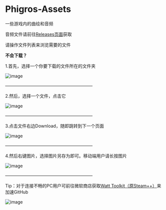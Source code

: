 # Phigros-Assets
一些游戏内的曲绘和音频

音频文件请前往[Releases页面](https://github.com/UnrealOfficial/Phigros-Assets/releases)获取

请操作文件列表来浏览需要的文件

**不会下载？**

1.首先，选择一个你要下载的文件所在的文件夹

![image](https://user-images.githubusercontent.com/105903609/200737366-76dfb6c0-9673-4838-862b-0e29fc2a5b07.png)

————————————————————

2.然后，选择一个文件，点击它

![image](https://user-images.githubusercontent.com/105903609/200737449-46a02d71-5eab-46b4-9eac-38fe33f915b2.png)

————————————————————

3.点击文件右边Download，随即跳转到下一个页面

![image](https://user-images.githubusercontent.com/105903609/200737578-2de5b984-9aab-4bb2-8de3-c74014300e5a.png)

————————————————————

4.然后右键图片，选择图片另存为即可。移动端用户请长按图片

![image](https://user-images.githubusercontent.com/105903609/200737947-29ea267d-c73b-4492-98bb-2c6b7a978f0a.png)

————————————————————

Tip：对于连接不畅的PC用户可前往微软商店获取[Watt Toolkit（原Steam++）](https://apps.microsoft.com/store/detail/watt-toolkit/9MTCFHS560NG)来加速GitHub

![image](https://user-images.githubusercontent.com/105903609/200736187-936d0102-9dc1-48dd-a4d3-d375943909a2.png)

